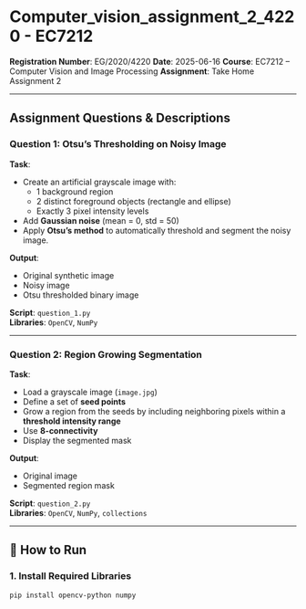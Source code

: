 # Computer_vision_assignment_2_4220 - EC7212

**Registration Number**: EG/2020/4220
**Date**: 2025-06-16
**Course**: EC7212 – Computer Vision and Image Processing
**Assignment**: Take Home Assignment 2

---

## Assignment Questions & Descriptions

### Question 1: Otsu’s Thresholding on Noisy Image

**Task**:
- Create an artificial grayscale image with:
  - 1 background region
  - 2 distinct foreground objects (rectangle and ellipse)
  - Exactly 3 pixel intensity levels
- Add **Gaussian noise** (mean = 0, std = 50)
- Apply **Otsu’s method** to automatically threshold and segment the noisy image.

**Output**:
- Original synthetic image
- Noisy image
- Otsu thresholded binary image

**Script**: `question_1.py`  
**Libraries**: `OpenCV`, `NumPy`

---

### Question 2: Region Growing Segmentation

**Task**:
- Load a grayscale image (`image.jpg`)
- Define a set of **seed points**
- Grow a region from the seeds by including neighboring pixels within a **threshold intensity range**
- Use **8-connectivity**
- Display the segmented mask

**Output**:
- Original image
- Segmented region mask

**Script**: `question_2.py`  
**Libraries**: `OpenCV`, `NumPy`, `collections`

---

## 🚀 How to Run

### 1. Install Required Libraries

```bash
pip install opencv-python numpy
